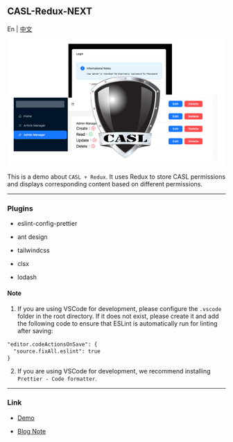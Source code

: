 ## CASL-Redux-NEXT

En | [中文](README-ch.md)

![Banner](/banner.png)

This is a demo about `CASL + Redux`. It uses Redux to store CASL permissions and displays corresponding content based on different permissions.

---

### Plugins

- eslint-config-prettier

- ant design

- tailwindcss

- clsx

- lodash

#### Note

1. If you are using VSCode for development, please configure the `.vscode` folder in the root directory. If it does not exist, please create it and add the following code to ensure that ESLint is automatically run for linting after saving:
```
"editor.codeActionsOnSave": {
  "source.fixAll.eslint": true
}
```

2. If you are using VSCode for development, we recommend installing `Prettier - Code formatter`.

---

### Link

- [Demo](https://casl-redux-app.vercel.app/)

- [Blog Note](https://rexhung0302.github.io/2023/03/25/20230325/#more)
